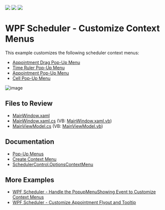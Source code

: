 <!-- default badges list -->
![](https://img.shields.io/endpoint?url=https://codecentral.devexpress.com/api/v1/VersionRange/128655910/22.2.2%2B)
[![](https://img.shields.io/badge/Open_in_DevExpress_Support_Center-FF7200?style=flat-square&logo=DevExpress&logoColor=white)](https://supportcenter.devexpress.com/ticket/details/T574078)
[![](https://img.shields.io/badge/📖_How_to_use_DevExpress_Examples-e9f6fc?style=flat-square)](https://docs.devexpress.com/GeneralInformation/403183)
<!-- default badges end -->

# WPF Scheduler - Customize Context Menus

This example customizes the following scheduler context menus:

* [Appointment Drag Pop-Up Menu](https://docs.devexpress.com/WPF/119618/controls-and-libraries/scheduler/visual-elements/pop-up-menus#appointment-drag-pop-up-menu)
* [Time Ruler Pop-Up Menu](https://docs.devexpress.com/WPF/119618/controls-and-libraries/scheduler/visual-elements/pop-up-menus#time-ruler-pop-up-menu)
* [Appointment Pop-Up Menu](https://docs.devexpress.com/WPF/119618/controls-and-libraries/scheduler/visual-elements/pop-up-menus#appointment-pop-up-menu)
* [Cell Pop-Up Menu](https://docs.devexpress.com/WPF/119618/controls-and-libraries/scheduler/visual-elements/pop-up-menus#cell-pop-up-menu)

![image](https://github.com/DevExpress-Examples/how-to-customize-the-scheduler-context-menus-t574078/assets/65009440/e9fd6757-b468-4e57-bee9-8f6a16d498f4)

## Files to Review

* [MainWindow.xaml](./CS/DXScheduler_PopUpMenuCustomization/MainWindow.xaml)
* [MainWindow.xaml.cs](./CS/DXScheduler_PopUpMenuCustomization/MainWindow.xaml.cs) (VB: [MainWindow.xaml.vb](./VB/DXScheduler_PopUpMenuCustomization/MainWindow.xaml.vb))
* [MainViewModel.cs](./CS/DXScheduler_PopUpMenuCustomization/ViewModel/MainViewModel.cs) (VB: [MainViewModel.vb](./VB/DXScheduler_PopUpMenuCustomization/ViewModel/MainViewModel.vb))

## Documentation

* [Pop-Up Menus](https://docs.devexpress.com/WPF/119618/controls-and-libraries/scheduler/visual-elements/pop-up-menus)
* [Create Context Menu](https://docs.devexpress.com/WPF/119615/controls-and-libraries/scheduler/design-time-features/smart-tag/create-context-menu)
* [SchedulerControl.OptionsContextMenu](https://docs.devexpress.com/WPF/DevExpress.Xpf.Scheduling.SchedulerControl.OptionsContextMenu)

## More Examples

* [WPF Scheduler - Handle the PopupMenuShowing Event to Customize Context Menus](https://github.com/DevExpress-Examples/how-to-handle-the-popupmenushowing-event-to-customize-the-scheduler-context-menu-t575003)
* [WPF Scheduler - Customize Appointment Flyout and Tooltip](https://github.com/DevExpress-Examples/wpf-scheduler-customize-appointment-flyout-and-tooltip)
